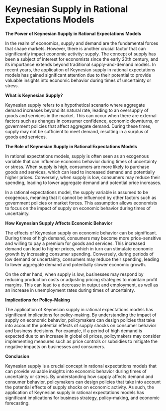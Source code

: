 # Keynesian Supply in Rational Expectations Models

**The Power of Keynesian Supply in Rational Expectations Models**

In the realm of economics, supply and demand are the fundamental forces that shape markets. However, there is another crucial factor that can significantly impact economic activity: supply. The concept of supply has been a subject of interest for economists since the early 20th century, and its importance extends beyond traditional supply-and-demand models. In recent years, the application of Keynesian supply in rational expectations models has gained significant attention due to their potential to provide valuable insights into economic behavior during times of uncertainty or stress.

**What is Keynesian Supply?**

Keynesian supply refers to a hypothetical scenario where aggregate demand increases beyond its natural rate, leading to an oversupply of goods and services in the market. This can occur when there are external factors such as changes in consumer confidence, economic downturns, or government policies that affect aggregate demand. During these times, supply may not be sufficient to meet demand, resulting in a surplus of goods and services.

**The Role of Keynesian Supply in Rational Expectations Models**

In rational expectations models, supply is often seen as an exogenous variable that can influence economic behavior during times of uncertainty or stress. When supply is high, consumers are more likely to purchase goods and services, which can lead to increased demand and potentially higher prices. Conversely, when supply is low, consumers may reduce their spending, leading to lower aggregate demand and potential price increases.

In a rational expectations model, the supply variable is assumed to be exogenous, meaning that it cannot be influenced by other factors such as government policies or market forces. This assumption allows economists to focus on the impact of supply on economic behavior during times of uncertainty.

**How Keynesian Supply Affects Economic Behavior**

The effects of Keynesian supply on economic behavior can be significant. During times of high demand, consumers may become more price-sensitive and willing to pay a premium for goods and services. This increased demand can lead to higher prices, which in turn can stimulate economic growth by increasing consumer spending. Conversely, during periods of low demand or uncertainty, consumers may reduce their spending, leading to lower aggregate demand and potentially slower economic growth.

On the other hand, when supply is low, businesses may respond by reducing production costs or adjusting pricing strategies to maintain profit margins. This can lead to a decrease in output and employment, as well as an increase in unemployment rates during times of uncertainty.

**Implications for Policy-Making**

The application of Keynesian supply in rational expectations models has significant implications for policy-making. By understanding the impact of supply on economic behavior, policymakers can design policies that take into account the potential effects of supply shocks on consumer behavior and business decisions. For example, if a period of high demand is expected due to an increase in global oil prices, policymakers may consider implementing measures such as price controls or subsidies to mitigate the negative impacts on businesses and consumers.

**Conclusion**

Keynesian supply is a crucial concept in rational expectations models that can provide valuable insights into economic behavior during times of uncertainty or stress. By understanding how supply affects demand and consumer behavior, policymakers can design policies that take into account the potential effects of supply shocks on economic activity. As such, the application of Keynesian supply in rational expectations models has significant implications for business strategy, policy-making, and economic forecasting.
